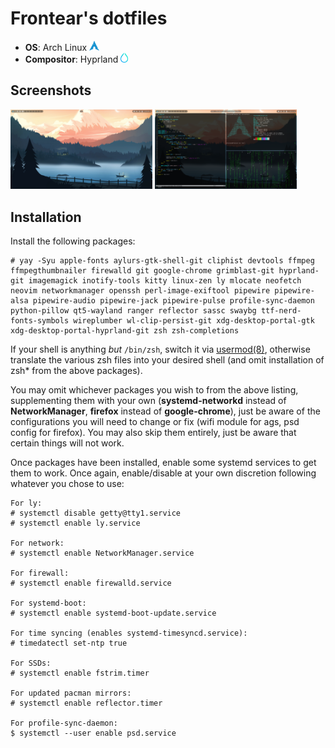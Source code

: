 # Frontear's dotfiles
- **OS**: Arch Linux <img style="height: 16px;" src=".github/archlinux.png" alt="Arch Linux Logo" />
- **Compositor**: Hyprland <img style="height: 16px;" src=".github/hyprland.png" alt="Hyprland Logo" />

## Screenshots

<div>
    <img style="width: 45%;" src=".github/screenshot0.png" alt="Empty workspace" />
    <img style="width: 45%;" src=".github/screenshot1.png" alt="Workspace with nvim on the left, neofetch and cmatrix on the right" />
</div>

## Installation
Install the following packages:

```
# yay -Syu apple-fonts aylurs-gtk-shell-git cliphist devtools ffmpeg ffmpegthumbnailer firewalld git google-chrome grimblast-git hyprland-git imagemagick inotify-tools kitty linux-zen ly mlocate neofetch neovim networkmanager openssh perl-image-exiftool pipewire pipewire-alsa pipewire-audio pipewire-jack pipewire-pulse profile-sync-daemon python-pillow qt5-wayland ranger reflector sassc swaybg ttf-nerd-fonts-symbols wireplumber wl-clip-persist-git xdg-desktop-portal-gtk xdg-desktop-portal-hyprland-git zsh zsh-completions
```

If your shell is anything _but_ `/bin/zsh`, switch it via [usermod(8)](https://man.archlinux.org/man/usermod.8.en), otherwise translate the various zsh files into your desired shell (and omit installation of zsh* from the above packages).

You may omit whichever packages you wish to from the above listing, supplementing them with your own (**systemd-networkd** instead of **NetworkManager**, **firefox** instead of **google-chrome**), just be aware of the configurations you will need to change or fix (wifi module for ags, psd config for firefox). You may also skip them entirely, just be aware that certain things will not work.

Once packages have been installed, enable some systemd services to get them to work. Once again, enable/disable at your own discretion following whatever you chose to use:
```
For ly:
# systemctl disable getty@tty1.service
# systemctl enable ly.service

For network:
# systemctl enable NetworkManager.service

For firewall:
# systemctl enable firewalld.service

For systemd-boot:
# systemctl enable systemd-boot-update.service

For time syncing (enables systemd-timesyncd.service):
# timedatectl set-ntp true

For SSDs:
# systemctl enable fstrim.timer

For updated pacman mirrors:
# systemctl enable reflector.timer

For profile-sync-daemon:
$ systemctl --user enable psd.service
```
